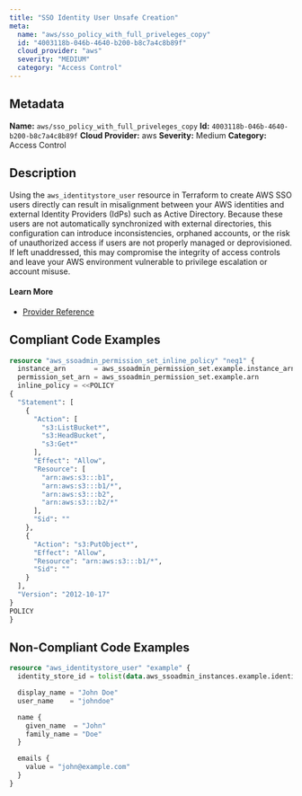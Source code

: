 ```yaml
---
title: "SSO Identity User Unsafe Creation"
meta:
  name: "aws/sso_policy_with_full_priveleges_copy"
  id: "4003118b-046b-4640-b200-b8c7a4c8b89f"
  cloud_provider: "aws"
  severity: "MEDIUM"
  category: "Access Control"
---
```

## Metadata
**Name:** `aws/sso_policy_with_full_priveleges_copy`
**Id:** `4003118b-046b-4640-b200-b8c7a4c8b89f`
**Cloud Provider:** aws
**Severity:** Medium
**Category:** Access Control
## Description
Using the `aws_identitystore_user` resource in Terraform to create AWS SSO users directly can result in misalignment between your AWS identities and external Identity Providers (IdPs) such as Active Directory. Because these users are not automatically synchronized with external directories, this configuration can introduce inconsistencies, orphaned accounts, or the risk of unauthorized access if users are not properly managed or deprovisioned. If left unaddressed, this may compromise the integrity of access controls and leave your AWS environment vulnerable to privilege escalation or account misuse.

#### Learn More

 - [Provider Reference](https://registry.terraform.io/providers/hashicorp/aws/latest/docs/resources/identitystore_user)


## Compliant Code Examples
```terraform
resource "aws_ssoadmin_permission_set_inline_policy" "neg1" {
  instance_arn       = aws_ssoadmin_permission_set.example.instance_arn
  permission_set_arn = aws_ssoadmin_permission_set.example.arn
  inline_policy = <<POLICY
{
  "Statement": [
    {
      "Action": [
        "s3:ListBucket*",
        "s3:HeadBucket",
        "s3:Get*"
      ],
      "Effect": "Allow",
      "Resource": [
        "arn:aws:s3:::b1",
        "arn:aws:s3:::b1/*",
        "arn:aws:s3:::b2",
        "arn:aws:s3:::b2/*"
      ],
      "Sid": ""
    },
    {
      "Action": "s3:PutObject*",
      "Effect": "Allow",
      "Resource": "arn:aws:s3:::b1/*",
      "Sid": ""
    }
  ],
  "Version": "2012-10-17"
}
POLICY
}

```
## Non-Compliant Code Examples
```terraform
resource "aws_identitystore_user" "example" {
  identity_store_id = tolist(data.aws_ssoadmin_instances.example.identity_store_ids)[0]

  display_name = "John Doe"
  user_name    = "johndoe"

  name {
    given_name  = "John"
    family_name = "Doe"
  }

  emails {
    value = "john@example.com"
  }
}

```